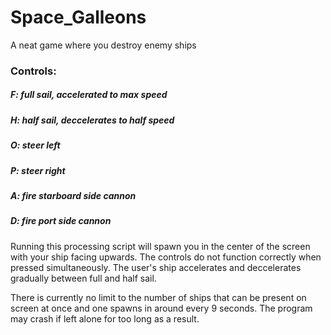 # Space_Galleons
A neat game where you destroy enemy ships

### Controls:

##### F: full sail, accelerated to max speed
##### H: half sail, deccelerates to half speed 
##### O: steer left
##### P: steer right
##### A: fire starboard side cannon
##### D: fire port side cannon

Running this processing script will spawn you in the center of the screen with your ship facing upwards. The controls do not function correctly when pressed simultaneously.  The user's ship accelerates and deccelerates gradually between full and half sail.  

There is currently no limit to the number of ships that can be present on screen at once and one spawns in around every 9 seconds.  The program may crash if left alone for too long as a result.  
